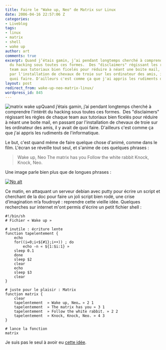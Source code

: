 ```yaml
---
title: Faire le "Wake up, Neo" de Matrix sur Linux
date: 2006-04-16 22:57:06 Z
categories:
- Liveblog
tags:
- linux
- matrix
- shell
- wake up
author: art
comments: true
excerpt: Quand j’étais gamin, j’ai pendant longtemps cherché à comprendre l'intérêt
  du hacking sous toutes ces formes.  Des "disclaimers" régissant les règles de chaque
  team aux tutoriaux bien ficelés pour réduire à néant une boite mail, en passant
  par l'installation de chevaux de troie sur les ordinateur des amis, il y avais de
  quoi faire. D'ailleurs c'est comme ça que j'ai appris les rudiments de l'informatique.
layout: post
redirect_from: wake-up-neo-matrix-linux/
wordpress_id: 845
---
```


<img alt="matrix wake up" data-src="https://static.irz.fr/2010/02/matrix-wake-up.jpg" src="https://static.irz.fr/thumb.php?size=<100&crop=0&src=https://static.irz.fr/2010/02/matrix-wake-up.jpg" />Quand j’étais gamin, j’ai pendant longtemps cherché à comprendre l'intérêt du hacking sous toutes ces formes.  Des "disclaimers" régissant les règles de chaque team aux tutoriaux bien ficelés pour réduire à néant une boite mail, en passant par l'installation de chevaux de troie sur les ordinateur des amis, il y avait de quoi faire. D'ailleurs c'est comme ça que j'ai appris les rudiments de l'informatique.

Le but, c'est quand même de faire quelque chose d'animé, comme dans le film. L'écran se réveille tout seul, et s'anime de ces quelques phrases :



<blockquote>Wake up, Neo
The matrix has you
Follow the white rabbit
Knock, Knock, Neo.</blockquote>



Une image parle bien plus que de longues phrases :

<a href="https://static.irz.fr/2009/02/wakeup.gif"><img alt="No alt" data-src="https://static.irz.fr/2009/02/wakeup.gif" src="https://static.irz.fr/thumb.php?size=<100&crop=0&src=https://static.irz.fr/2009/02/wakeup.gif" /></a>

Ce matin, en attaquant un serveur debian avec putty pour écrire un  script et cherchant de la doc pour faire un joli script bien rodé, une  crise d’imagination m’a foudroyé : reprendre cette vieille idée. Quelques recherches sur internet m'ont permis d'écrire un petit fichier shell :

    
    #!/bin/sh
    # Fichier « Wake up »
    
    # inutile : écriture lente
    function tapelentement {
    	echo
    	for((i=0;i<${#1};i++)) ; do
    		echo -n « ${1:$i:1} »
    	sleep 0.1
    	done
    	sleep $2
    	clear
    	echo
    	sleep $3
    	clear
    }
    
    # juste pour le plaisir : Matrix
    function matrix {
    	clear
    	tapelentement  » Wake up, Neo… » 2 1
    	tapelentement  » The matrix has you » 3 1
    	tapelentement  » Follow the white rabbit. » 2 2
    	tapelentement  » Knock, Knock, Neo. » 4 3
    }
    
    # lance la fonction
    matrix


Je suis pas le seul à avoir eu [cette idée](http://forum.ubuntu-fr.org/viewtopic.php?pid=2258751).
